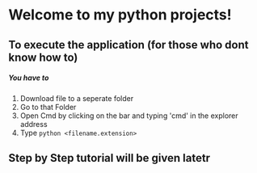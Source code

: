 # Welcome to my python projects!

## To execute the application (for those who dont know how to)  
##### **You have to**
1. Download file to a seperate folder  
2. Go to that Folder   
3. Open Cmd by clicking on the bar and typing 'cmd' in the explorer address  
4. Type ``` python <filename.extension> ```  

## Step by Step tutorial will be given latetr
